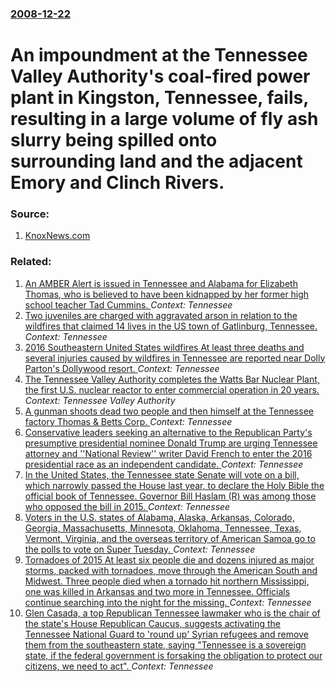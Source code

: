### [2008-12-22](/news/2008/12/22/index.md)

#  An impoundment at the Tennessee Valley Authority's coal-fired power plant in Kingston, Tennessee, fails, resulting in a large volume of fly ash slurry being spilled onto surrounding land and the adjacent Emory and Clinch Rivers. 




### Source:

1. [KnoxNews.com](http://www.knoxnews.com/news/2008/dec/23/tva-ash-pond-breach-resident-says-area-has-changed/)

### Related:

1. [An AMBER Alert is issued in Tennessee and Alabama for Elizabeth Thomas, who is believed to have been kidnapped by her former high school teacher Tad Cummins. ](/news/2017/03/14/an-amber-alert-is-issued-in-tennessee-and-alabama-for-elizabeth-thomas-who-is-believed-to-have-been-kidnapped-by-her-former-high-school-tea.md) _Context: Tennessee_
2. [Two juveniles are charged with aggravated arson in relation to the wildfires that claimed 14 lives in the US town of Gatlinburg, Tennessee. ](/news/2016/12/7/two-juveniles-are-charged-with-aggravated-arson-in-relation-to-the-wildfires-that-claimed-14-lives-in-the-us-town-of-gatlinburg-tennessee.md) _Context: Tennessee_
3. [2016 Southeastern United States wildfires  At least three deaths and several injuries caused by wildfires in Tennessee are reported near Dolly Parton's Dollywood resort. ](/news/2016/11/30/2016-southeastern-united-states-wildfires-pat-least-three-deaths-and-several-injuries-caused-by-wildfires-in-tennessee-are-reported-near-do.md) _Context: Tennessee_
4. [The Tennessee Valley Authority completes the Watts Bar Nuclear Plant, the first U.S. nuclear reactor to enter commercial operation in 20 years. ](/news/2016/10/21/the-tennessee-valley-authority-completes-the-watts-bar-nuclear-plant-the-first-u-s-nuclear-reactor-to-enter-commercial-operation-in-20-yea.md) _Context: Tennessee Valley Authority_
5. [A gunman shoots dead two people and then himself at the Tennessee factory Thomas & Betts Corp. ](/news/2016/09/22/a-gunman-shoots-dead-two-people-and-then-himself-at-the-tennessee-factory-thomas-betts-corp.md) _Context: Tennessee_
6. [Conservative leaders seeking an alternative to the Republican Party's presumptive presidential nominee Donald Trump are urging Tennessee attorney and ''National Review'' writer David French to enter the 2016 presidential race as an independent candidate. ](/news/2016/05/31/conservative-leaders-seeking-an-alternative-to-the-republican-party-s-presumptive-presidential-nominee-donald-trump-are-urging-tennessee-att.md) _Context: Tennessee_
7. [In the United States, the Tennessee state Senate will vote on a bill, which narrowly passed the House last year, to declare the Holy Bible the official book of Tennessee. Governor Bill Haslam (R) was among those who opposed the bill in 2015. ](/news/2016/03/29/in-the-united-states-the-tennessee-state-senate-will-vote-on-a-bill-which-narrowly-passed-the-house-last-year-to-declare-the-holy-bible-t.md) _Context: Tennessee_
8. [Voters in the U.S. states of Alabama, Alaska, Arkansas, Colorado, Georgia, Massachusetts, Minnesota, Oklahoma, Tennessee, Texas, Vermont, Virginia, and the overseas territory of American Samoa go to the polls to vote on Super Tuesday. ](/news/2016/03/1/voters-in-the-u-s-states-of-alabama-alaska-arkansas-colorado-georgia-massachusetts-minnesota-oklahoma-tennessee-texas-vermont-vi.md) _Context: Tennessee_
9. [Tornadoes of 2015 At least six people die and dozens injured as major storms, packed with tornadoes, move through the American South and Midwest. Three people died when a tornado hit northern Mississippi, one was killed in Arkansas and two more in Tennessee. Officials continue  searching into the night for the missing. ](/news/2015/12/23/tornadoes-of-2015-pat-least-six-people-die-and-dozens-injured-as-major-storms-packed-with-tornadoes-move-through-the-american-south-and-mi.md) _Context: Tennessee_
10. [Glen Casada, a top Republican Tennessee lawmaker who is the chair of the state's House Republican Caucus, suggests activating the Tennessee National Guard to 'round up' Syrian refugees and remove them from the southeastern state, saying "Tennessee is a sovereign state, if the federal government is forsaking the obligation to protect our citizens, we need to act". ](/news/2015/11/18/glen-casada-a-top-republican-tennessee-lawmaker-who-is-the-chair-of-the-stateas-house-republican-caucus-suggests-activating-the-tennesse.md) _Context: Tennessee_
